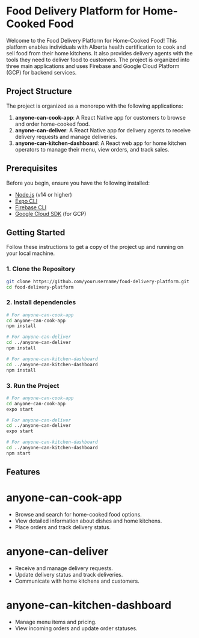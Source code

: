 # Food Delivery Platform for Home-Cooked Food

Welcome to the Food Delivery Platform for Home-Cooked Food! This platform enables individuals with Alberta health certification to cook and sell food from their home kitchens. It also provides delivery agents with the tools they need to deliver food to customers. The project is organized into three main applications and uses Firebase and Google Cloud Platform (GCP) for backend services.

## Project Structure

The project is organized as a monorepo with the following applications:

1. **anyone-can-cook-app**: A React Native app for customers to browse and order home-cooked food.
2. **anyone-can-deliver**: A React Native app for delivery agents to receive delivery requests and manage deliveries.
3. **anyone-can-kitchen-dashboard**: A React web app for home kitchen operators to manage their menu, view orders, and track sales.

## Prerequisites

Before you begin, ensure you have the following installed:

- [Node.js](https://nodejs.org/) (v14 or higher)
- [Expo CLI](https://docs.expo.dev/get-started/installation/)
- [Firebase CLI](https://firebase.google.com/docs/cli#install-cli)
- [Google Cloud SDK](https://cloud.google.com/sdk/docs/install) (for GCP)

## Getting Started

Follow these instructions to get a copy of the project up and running on your local machine.

### 1. Clone the Repository

```bash
git clone https://github.com/yourusername/food-delivery-platform.git
cd food-delivery-platform
```
### 2. Install dependencies

```bash
# For anyone-can-cook-app
cd anyone-can-cook-app
npm install

# For anyone-can-deliver
cd ../anyone-can-deliver
npm install

# For anyone-can-kitchen-dashboard
cd ../anyone-can-kitchen-dashboard
npm install
```

### 3. Run the Project
```bash
# For anyone-can-cook-app
cd anyone-can-cook-app
expo start

# For anyone-can-deliver
cd ../anyone-can-deliver
expo start

# For anyone-can-kitchen-dashboard
cd ../anyone-can-kitchen-dashboard
npm start
```

## Features
# anyone-can-cook-app
- Browse and search for home-cooked food options.
- View detailed information about dishes and home kitchens.
- Place orders and track delivery status.

# anyone-can-deliver
- Receive and manage delivery requests.
- Update delivery status and track deliveries.
- Communicate with home kitchens and customers.

# anyone-can-kitchen-dashboard
- Manage menu items and pricing.
- View incoming orders and update order statuses.

